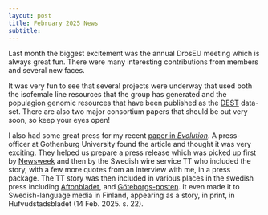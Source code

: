 ```yaml
---
layout: post
title: February 2025 News
subtitle:
---
```


Last month the biggest excitement was the annual DrosEU meeting which is always great fun. There were many interesting contributions from members and several new faces.

It was very fun to see that several projects were underway that used both the isofemale line resources that the group has generated and the populagion genomic resources that have been published as the [DEST](https://dest.bio/) data-set. There are also two major consortium papers that should be out very soon, so keep your eyes open!

I also had some great press for my recent [paper in *Evolution*](https://academic.oup.com/evolut/advance-article-pdf/doi/10.1093/evolut/qpae133/59459334/qpae133.pdf). A press-officer at Gothenburg University found the article and thought it was very exciting. They helped us prepare a press release which was picked up first by [Newsweek](https://www.newsweek.com/evolution-flies-male-female-sharpen-eyesight-2026374) and then by the Swedish wire service TT who included the story, with a few more quotes from an interview with me, in a press package. The TT story was then included in various places in the swedish press including [Aftonbladet](https://www.aftonbladet.se/nyheter/a/73orm4/damernas-raggknep-stor-mage-och-hariga-ben), and [Göteborgs-posten](https://www.gp.se/nyheter/sverige/damernas-raggknep-stor-mage-och-hariga-ben.dab59e8d-a5ba-518d-bd8d-effcf32ccbf7). It even made it to Swedish-language media in Finland, appearing as a story, in print, in Hufvudstadsbladet (14 Feb. 2025. s. 22).
